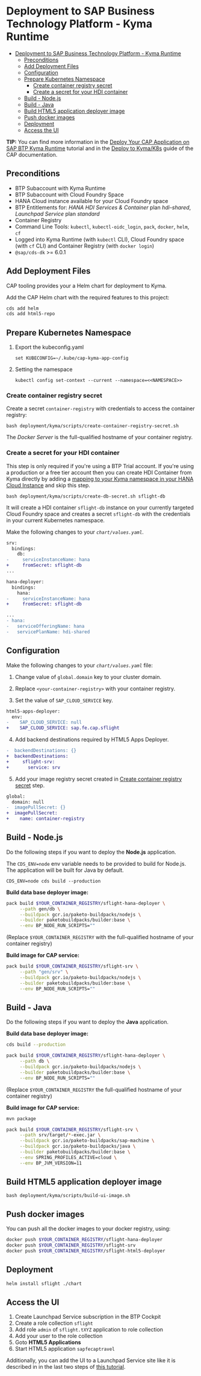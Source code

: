 # Deployment to SAP Business Technology Platform - Kyma Runtime

- [Deployment to SAP Business Technology Platform - Kyma Runtime](#deployment-to-sap-business-technology-platform---kyma-runtime)
  - [Preconditions](#preconditions)
  - [Add Deployment Files](#add-deployment-files)
  - [Configuration](#configuration)
  - [Prepare Kubernetes Namespace](#prepare-kubernetes-namespace)
    - [Create container registry secret](#create-container-registry-secret)
    - [Create a secret for your HDI container](#create-a-secret-for-your-hdi-container)
  - [Build - Node.js](#build---nodejs)
  - [Build - Java](#build---java)
  - [Build HTML5 application deployer image](#build-html5-application-deployer-image)
  - [Push docker images](#push-docker-images)
  - [Deployment](#deployment)
  - [Access the UI](#access-the-ui)

**TIP:** You can find more information in the [Deploy Your CAP Application on SAP BTP Kyma Runtime](https://developers.sap.com/mission.btp-deploy-cap-kyma.html) tutorial and in the [Deploy to Kyma/K8s](https://cap.cloud.sap/docs/guides/deployment/deploy-to-kyma) guide of the CAP documentation.

## Preconditions

- BTP Subaccount with Kyma Runtime
- BTP Subaccount with Cloud Foundry Space
- HANA Cloud instance available for your Cloud Foundry space
- BTP Entitlements for: *HANA HDI Services & Container* plan *hdi-shared*, *Launchpad Service* plan *standard*
- Container Registry
- Command Line Tools: `kubectl`, `kubectl-oidc_login`, `pack`, `docker`, `helm`, `cf`
- Logged into Kyma Runtime (with `kubectl` CLI), Cloud Foundry space (with `cf` CLI) and Container Registry (with `docker login`)
- `@sap/cds-dk` >= 6.0.1

## Add Deployment Files

CAP tooling provides your a Helm chart for deployment to Kyma.

Add the CAP Helm chart with the required features to this project:

```bash
cds add helm
cds add html5-repo
```

## Prepare Kubernetes Namespace

1. Export the kubeconfig.yaml

    ```
    set KUBECONFIG=~/.kube/cap-kyma-app-config
    ```

2. Setting the namespace

    ```
    kubectl config set-context --current --namespace=<<NAMESPACE>>
    ```

### Create container registry secret

Create a secret `container-registry` with credentials to access the container registry:

```
bash deployment/kyma/scripts/create-container-registry-secret.sh
```

The *Docker Server* is the full-qualified hostname of your container registry.

### Create a secret for your HDI container

This step is only required if you're using a BTP Trial account. If you're using a production or a free tier account then you can create HDI Container from Kyma directly by adding a [mapping to your Kyma namespace in your HANA Cloud Instance](https://blogs.sap.com/2022/12/15/consuming-sap-hana-cloud-from-the-kyma-environment/) and skip this step.

```
bash deployment/kyma/scripts/create-db-secret.sh sflight-db
```

It will create a HDI container `sflight-db` instance on your currently targeted Cloud Foundry space and creates a secret `sflight-db` with the credentials in your current Kubernetes namespace.

Make the following changes to your _`chart/values.yaml`_.

```diff
srv:
  bindings:
    db:
-     serviceInstanceName: hana
+     fromSecret: sflight-db
...

hana-deployer:
  bindings:
    hana:
-     serviceInstanceName: hana
+     fromSecret: sflight-db

...
- hana:
-   serviceOfferingName: hana
-   servicePlanName: hdi-shared
```

## Configuration

Make the following changes to your _`chart/values.yaml`_ file:

1. Change value of `global.domain` key to your cluster domain.

2. Replace `<your-container-registry>` with your container registry.

3. Set the value of `SAP_CLOUD_SERVICE` key.

```diff
html5-apps-deployer:
  env:
-    SAP_CLOUD_SERVICE: null
+    SAP_CLOUD_SERVICE: sap.fe.cap.sflight
```

4. Add backend destinations required by HTML5 Apps Deployer.
   
```diff
-  backendDestinations: {}
+  backendDestinations:
+     sflight-srv:
+       service: srv
```

5. Add your image registry secret created in [Create container registry secret](#create-container-registry-secret) step.

```diff
global:
  domain: null
-  imagePullSecret: {}
+  imagePullSecret:
+    name: container-registry
```

## Build - Node.js

Do the following steps if you want to deploy the **Node.js** application.

The `CDS_ENV=node` env variable needs to be provided to build for Node.js. The application will be built for Java by default.

```
CDS_ENV=node cds build --production
```
**Build data base deployer image:**

```bash
pack build $YOUR_CONTAINER_REGISTRY/sflight-hana-deployer \
     --path gen/db \
     --buildpack gcr.io/paketo-buildpacks/nodejs \
     --builder paketobuildpacks/builder:base \
     --env BP_NODE_RUN_SCRIPTS=""
```
(Replace `$YOUR_CONTAINER_REGISTRY` with the full-qualified hostname of your container registry)

**Build image for CAP service:**

```bash
pack build $YOUR_CONTAINER_REGISTRY/sflight-srv \
     --path "gen/srv" \
     --buildpack gcr.io/paketo-buildpacks/nodejs \
     --builder paketobuildpacks/builder:base \
     --env BP_NODE_RUN_SCRIPTS=""
```

## Build - Java

Do the following steps if you want to deploy the **Java** application.

**Build data base deployer image:**

```bash
cds build --production
```

```bash
pack build $YOUR_CONTAINER_REGISTRY/sflight-hana-deployer \
     --path db \
     --buildpack gcr.io/paketo-buildpacks/nodejs \
     --builder paketobuildpacks/builder:base \
     --env BP_NODE_RUN_SCRIPTS=""
```

(Replace `$YOUR_CONTAINER_REGISTRY` the full-qualified hostname of your container registry)

**Build image for CAP service:**

```bash
mvn package
```

```bash
pack build $YOUR_CONTAINER_REGISTRY/sflight-srv \
     --path srv/target/*-exec.jar \
     --buildpack gcr.io/paketo-buildpacks/sap-machine \
     --buildpack gcr.io/paketo-buildpacks/java \
     --builder paketobuildpacks/builder:base \
     --env SPRING_PROFILES_ACTIVE=cloud \
     --env BP_JVM_VERSION=11
```

## Build HTML5 application deployer image

```
bash deployment/kyma/scripts/build-ui-image.sh
```

## Push docker images

You can push all the docker images to your docker registry, using:

```bash
docker push $YOUR_CONTAINER_REGISTRY/sflight-hana-deployer
docker push $YOUR_CONTAINER_REGISTRY/sflight-srv
docker push $YOUR_CONTAINER_REGISTRY/sflight-html5-deployer
```

## Deployment

```bash
helm install sflight ./chart
```

## Access the UI

1. Create Launchpad Service subscription in the BTP Cockpit
2. Create a role collection `sflight`
3. Add role `admin` of `sflight.tXYZ` application to role collection
4. Add your user to the role collection
5. Goto **HTML5 Applications**
6. Start HTML5 application `sapfecaptravel`

Additionally, you can add the UI to a Launchpad Service site like it is described in in the last two steps of [this tutorial](https://developers.sap.com/tutorials/btp-app-kyma-launchpad-service.html#9aab2dd0-18ea-4ccd-bc44-24e87c845740).
